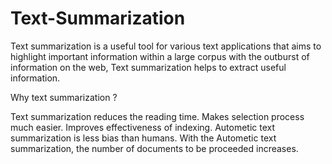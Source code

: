 # Text-Summarization
Text summarization is a useful tool for various text applications that aims to highlight important information within a large corpus with the outburst of information on the web, Text summarization helps to extract useful information.

Why text summarization ?

Text summarization reduces the reading time.
Makes selection process much easier.
Improves effectiveness of indexing.
Autometic text summarization is less bias than humans.
With the Autometic text summarization, the number of documents to be proceeded increases.

